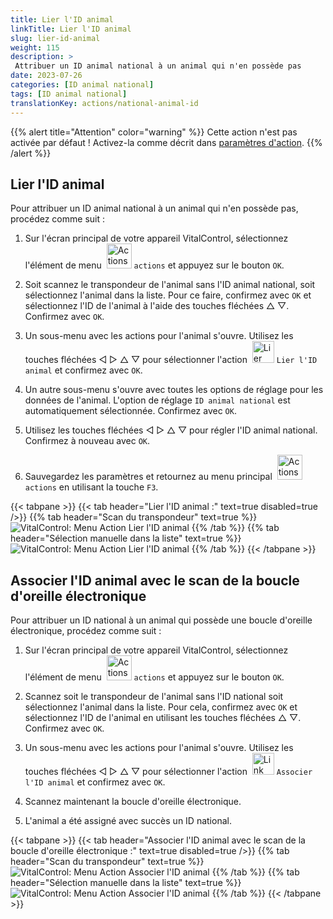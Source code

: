 ```yaml
---
title: Lier l'ID animal
linkTitle: Lier l'ID animal
slug: lier-id-animal
weight: 115
description: >
 Attribuer un ID animal national à un animal qui n'en possède pas
date: 2023-07-26
categories: [ID animal national]
tags: [ID animal national]
translationKey: actions/national-animal-id
---
```

{{% alert title="Attention" color="warning" %}}
Cette action n'est pas activée par défaut ! Activez-la comme décrit dans [paramètres d'action](../settings/).
{{% /alert %}}

## Lier l'ID animal

Pour attribuer un ID animal national à un animal qui n'en possède pas, procédez comme suit :

1. Sur l'écran principal de votre appareil VitalControl, sélectionnez l'élément de menu &nbsp;<img src="/icons/actions.svg" width="40" align="bottom" alt="Actions" /> `actions` et appuyez sur le bouton `OK`.

2. Soit scannez le transpondeur de l'animal sans l'ID animal national, soit sélectionnez l'animal dans la liste. Pour ce faire, confirmez avec `OK` et sélectionnez l'ID de l'animal à l'aide des touches fléchées △ ▽. Confirmez avec `OK`.

3. Un sous-menu avec les actions pour l'animal s'ouvre. Utilisez les touches fléchées ◁ ▷ △ ▽ pour sélectionner l'action &nbsp;<img src="/icons/actions/link-nais-id.svg" width="35" align="bottom" alt="Lier l'ID animal" /> `Lier l'ID animal` et confirmez avec `OK`.

4. Un autre sous-menu s'ouvre avec toutes les options de réglage pour les données de l'animal. L'option de réglage `ID animal national` est automatiquement sélectionnée. Confirmez avec `OK`.

5. Utilisez les touches fléchées ◁ ▷ △ ▽ pour régler l'ID animal national. Confirmez à nouveau avec `OK`.

6. Sauvegardez les paramètres et retournez au menu principal &nbsp;<img src="/icons/actions.svg" width="40" align="bottom" alt="Actions" /> `actions` en utilisant la touche `F3`.

{{< tabpane >}}
{{< tab header="Lier l'ID animal :" text=true disabled=true />}}
{{% tab header="Scan du transpondeur" text=true %}}
![VitalControl: Menu Action Lier l'ID animal](../images/linkanimalid-scan.png "Lier l'ID animal")
{{% /tab %}}
{{% tab header="Sélection manuelle dans la liste" text=true %}}
![VitalControl: Menu Action Lier l'ID animal](../images/linkanimalid.png "Lier l'ID animal")
{{% /tab %}}
{{< /tabpane >}}

## Associer l'ID animal avec le scan de la boucle d'oreille électronique

Pour attribuer un ID national à un animal qui possède une boucle d'oreille électronique, procédez comme suit :

1. Sur l'écran principal de votre appareil VitalControl, sélectionnez l'élément de menu &nbsp;<img src="/icons/actions.svg" width="40" align="bottom" alt="Actions" /> `actions` et appuyez sur le bouton `OK`.

2. Scannez soit le transpondeur de l'animal sans l'ID national soit sélectionnez l'animal dans la liste. Pour cela, confirmez avec `OK` et sélectionnez l'ID de l'animal en utilisant les touches fléchées △ ▽. Confirmez avec `OK`.

3. Un sous-menu avec les actions pour l'animal s'ouvre. Utilisez les touches fléchées ◁ ▷ △ ▽ pour sélectionner l'action &nbsp;<img src="/icons/actions/scan-nais-id.svg" width="35" align="bottom" alt="Link animal ID" />  `Associer l'ID animal` et confirmez avec `OK`.

4. Scannez maintenant la boucle d'oreille électronique.

5. L'animal a été assigné avec succès un ID national.

{{< tabpane >}}
{{< tab header="Associer l'ID animal avec le scan de la boucle d'oreille électronique :" text=true disabled=true />}}
{{% tab header="Scan du transpondeur" text=true %}}
![VitalControl: Menu Action Associer l'ID animal](../images/linkanimalidscan-scan.png "Associer l'ID animal")
{{% /tab %}}
{{% tab header="Sélection manuelle dans la liste" text=true %}}
![VitalControl: Menu Action Associer l'ID animal](../images/linkanimalidscan.png "Associer l'ID animal")
{{% /tab %}}
{{< /tabpane >}}
